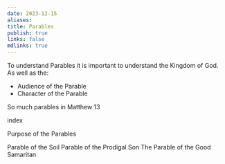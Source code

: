 ```yaml
---
date: 2023-12-15
aliases: 
title: Parables
publish: true
links: false
mdlinks: true
---
```


To understand Parables it is important to understand the Kingdom of God.
As well as the:
- Audience of the Parable
- Character of the Parable


So much parables in Matthew 13

index

Purpose of the Parables


Parable of the Soil
Parable of the Prodigal Son
The Parable of the Good Samaritan